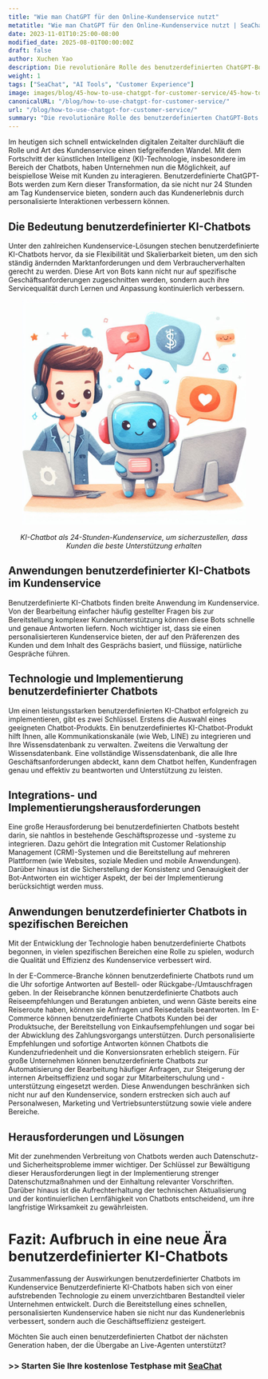 ```yaml
---
title: "Wie man ChatGPT für den Online-Kundenservice nutzt"
metatitle: "Wie man ChatGPT für den Online-Kundenservice nutzt | SeaChat: Die nächste Generation von Chatbots"
date: 2023-11-01T10:25:00-08:00
modified_date: 2025-08-01T00:00:00Z
draft: false
author: Xuchen Yao
description: Die revolutionäre Rolle des benutzerdefinierten ChatGPT-Bots als Kundenservice. Von der technischen Implementierung bis zu den Anwendungen in verschiedenen Bereichen analysieren wir seine Bedeutung für die Verbesserung der Effizienz und Qualität des Kundenservice und blicken auf zukünftige Entwicklungstrends und Herausforderungen der Chatbot-Technologie.
weight: 1
tags: ["SeaChat", "AI Tools", "Customer Experience"]
image: images/blog/45-how-to-use-chatgpt-for-customer-service/45-how-to-use-chatgpt-for-customer-service.png
canonicalURL: "/blog/how-to-use-chatgpt-for-customer-service/"
url: "/blog/how-to-use-chatgpt-for-customer-service/"
summary: "Die revolutionäre Rolle des benutzerdefinierten ChatGPT-Bots als Kundenservice. Von der technischen Implementierung bis zu den Anwendungen in verschiedenen Bereichen analysieren wir seine Bedeutung für die Verbesserung der Effizienz und Qualität des Kundenservice und blicken auf zukünftige Entwicklungstrends und Herausforderungen der Chatbot-Technologie."
---
```


Im heutigen sich schnell entwickelnden digitalen Zeitalter durchläuft die Rolle und Art des Kundenservice einen tiefgreifenden Wandel. Mit dem Fortschritt der künstlichen Intelligenz (KI)-Technologie, insbesondere im Bereich der Chatbots, haben Unternehmen nun die Möglichkeit, auf beispiellose Weise mit Kunden zu interagieren. Benutzerdefinierte ChatGPT-Bots werden zum Kern dieser Transformation, da sie nicht nur 24 Stunden am Tag Kundenservice bieten, sondern auch das Kundenerlebnis durch personalisierte Interaktionen verbessern können.

## Die Bedeutung benutzerdefinierter KI-Chatbots
Unter den zahlreichen Kundenservice-Lösungen stechen benutzerdefinierte KI-Chatbots hervor, da sie Flexibilität und Skalierbarkeit bieten, um den sich ständig ändernden Marktanforderungen und dem Verbraucherverhalten gerecht zu werden. Diese Art von Bots kann nicht nur auf spezifische Geschäftsanforderungen zugeschnitten werden, sondern auch ihre Servicequalität durch Lernen und Anpassung kontinuierlich verbessern.

<center>
<img height="450px" src="/images/blog/45-how-to-use-chatgpt-for-customer-service/1-ai-chatbot-transfer-to-live-agent.jpeg" alt="KI-Chatbot als 24-Stunden-Kundenservice, um sicherzustellen, dass Kunden die beste Unterstützung erhalten"/>

*KI-Chatbot als 24-Stunden-Kundenservice, um sicherzustellen, dass Kunden die beste Unterstützung erhalten*
</center>

## Anwendungen benutzerdefinierter KI-Chatbots im Kundenservice
Benutzerdefinierte KI-Chatbots finden breite Anwendung im Kundenservice. Von der Bearbeitung einfacher häufig gestellter Fragen bis zur Bereitstellung komplexer Kundenunterstützung können diese Bots schnelle und genaue Antworten liefern. Noch wichtiger ist, dass sie einen personalisierteren Kundenservice bieten, der auf den Präferenzen des Kunden und dem Inhalt des Gesprächs basiert, und flüssige, natürliche Gespräche führen.

## Technologie und Implementierung benutzerdefinierter Chatbots
Um einen leistungsstarken benutzerdefinierten KI-Chatbot erfolgreich zu implementieren, gibt es zwei Schlüssel. Erstens die Auswahl eines geeigneten Chatbot-Produkts. Ein benutzerdefiniertes KI-Chatbot-Produkt hilft Ihnen, alle Kommunikationskanäle (wie Web, LINE) zu integrieren und Ihre Wissensdatenbank zu verwalten. Zweitens die Verwaltung der Wissensdatenbank. Eine vollständige Wissensdatenbank, die alle Ihre Geschäftsanforderungen abdeckt, kann dem Chatbot helfen, Kundenfragen genau und effektiv zu beantworten und Unterstützung zu leisten.

## Integrations- und Implementierungsherausforderungen
Eine große Herausforderung bei benutzerdefinierten Chatbots besteht darin, sie nahtlos in bestehende Geschäftsprozesse und -systeme zu integrieren. Dazu gehört die Integration mit Customer Relationship Management (CRM)-Systemen und die Bereitstellung auf mehreren Plattformen (wie Websites, soziale Medien und mobile Anwendungen). Darüber hinaus ist die Sicherstellung der Konsistenz und Genauigkeit der Bot-Antworten ein wichtiger Aspekt, der bei der Implementierung berücksichtigt werden muss.

## Anwendungen benutzerdefinierter Chatbots in spezifischen Bereichen
Mit der Entwicklung der Technologie haben benutzerdefinierte Chatbots begonnen, in vielen spezifischen Bereichen eine Rolle zu spielen, wodurch die Qualität und Effizienz des Kundenservice verbessert wird.

In der E-Commerce-Branche können benutzerdefinierte Chatbots rund um die Uhr sofortige Antworten auf Bestell- oder Rückgabe-/Umtauschfragen geben. In der Reisebranche können benutzerdefinierte Chatbots auch Reiseempfehlungen und Beratungen anbieten, und wenn Gäste bereits eine Reiseroute haben, können sie Anfragen und Reisedetails beantworten. Im E-Commerce können benutzerdefinierte Chatbots Kunden bei der Produktsuche, der Bereitstellung von Einkaufsempfehlungen und sogar bei der Abwicklung des Zahlungsvorgangs unterstützen. Durch personalisierte Empfehlungen und sofortige Antworten können Chatbots die Kundenzufriedenheit und die Konversionsraten erheblich steigern. Für große Unternehmen können benutzerdefinierte Chatbots zur Automatisierung der Bearbeitung häufiger Anfragen, zur Steigerung der internen Arbeitseffizienz und sogar zur Mitarbeiterschulung und -unterstützung eingesetzt werden. Diese Anwendungen beschränken sich nicht nur auf den Kundenservice, sondern erstrecken sich auch auf Personalwesen, Marketing und Vertriebsunterstützung sowie viele andere Bereiche.

## Herausforderungen und Lösungen
Mit der zunehmenden Verbreitung von Chatbots werden auch Datenschutz- und Sicherheitsprobleme immer wichtiger. Der Schlüssel zur Bewältigung dieser Herausforderungen liegt in der Implementierung strenger Datenschutzmaßnahmen und der Einhaltung relevanter Vorschriften. Darüber hinaus ist die Aufrechterhaltung der technischen Aktualisierung und der kontinuierlichen Lernfähigkeit von Chatbots entscheidend, um ihre langfristige Wirksamkeit zu gewährleisten.

# Fazit: Aufbruch in eine neue Ära benutzerdefinierter KI-Chatbots
Zusammenfassung der Auswirkungen benutzerdefinierter Chatbots im Kundenservice
Benutzerdefinierte KI-Chatbots haben sich von einer aufstrebenden Technologie zu einem unverzichtbaren Bestandteil vieler Unternehmen entwickelt. Durch die Bereitstellung eines schnellen, personalisierten Kundenservice haben sie nicht nur das Kundenerlebnis verbessert, sondern auch die Geschäftseffizienz gesteigert.

Möchten Sie auch einen benutzerdefinierten Chatbot der nächsten Generation haben, der die Übergabe an Live-Agenten unterstützt?
### >> Starten Sie Ihre kostenlose Testphase mit [SeaChat](https://chat.seasalt.ai/?utm_source=blog)
